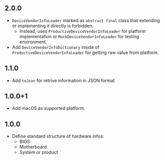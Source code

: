 ## 2.0.0

* `DeviceVendorInfoLoader` marked as `abstract final` class that extending or implementing it directly is forbidden.
    * Instead, uses `ProductiveDeviceVendorInfoLoader` for platform implementation or `MockDeviceVendorInfoLoader` for testing environment.
* Add `DeviceVendorInfoDictionary` inside of `ProductiveDeviceVendorInfoLoader` for getting raw value from platform.

## 1.1.0

* Add `toJson` for retrive information in JSON format

## 1.0.0+1

* Add macOS as supported platform.

## 1.0.0

* Define standard structure of hardware infos:
    * BIOS
    * Motherboard
    * System or product
